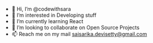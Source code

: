 - 👋 Hi, I’m @codewithsara
- 👀 I’m interested in Developing stuff
- 🌱 I’m currently learning React
- 💞️ I’m looking to collaborate on Open Source Projects
- 📫 Reach me on my mail saisarika.devisetty@gmail.com

<!---
codewithsara/codewithsara is a ✨ special ✨ repository because its `README.md` (this file) appears on your GitHub profile.
You can click the Preview link to take a look at your changes.
--->
